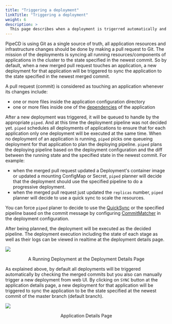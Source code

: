 ```yaml
---
title: "Triggering a deployment"
linkTitle: "Triggering a deployment"
weight: 6
description: >
  This page describes when a deployment is trigerred automatically and how to manually trigger a deployment.
---
```


PipeCD is using Git as a single source of truth, all application resources and infrastructure changes should be done by making a pull request to Git.
The mission of the deployments is syncing all running resources/components of applications in the cluster to the state specified in the newest commit.
So by default, when a new merged pull request touches an application, a new deployment for that application will be triggered to sync the application to the state specified in the newest merged commit.

A pull request (commit) is considered as touching an application whenever its changes include:
- one or more files inside the application configuration directory
- one or more files inside one of the [dependencies](http://localhost:1313/docs/user-guide/configuration-reference/#kubernetesdeploymentinput) of the application

After a new deployment was triggered, it will be queued to handle by the appropriate `piped`. And at this time the deployment pipeline was not decided yet.
`piped` schedules all deployments of applications to ensure that for each application only one deployment will be executed at the same time.
When no deployment of an application is running, `piped` picks one queueing deployment for that application to plan the deploying pipeline.
`piped` plans the deploying pipeline based on the deployment configuration and the diff between the running state and the specified state in the newest commit.
For example:

- when the merged pull request updated a Deployment's container image or updated a mounting ConfigMap or Secret, `piped` planner will decide that the deployment should use the specified pipeline to do a progressive deployment.
- when the merged pull request just updated the `replicas` number, `piped` planner will decide to use a quick sync to scale the resources.

You can force `piped` planer to decide to use the [QuickSync](docs/concepts/#quick-sync) or the specified pipeline based on the commit message by configuring [CommitMatcher](/docs/user-guide/configuration-reference/#commitmatcher) in the deployment configuration.

After being planned, the deployment will be executed as the decided pipeline. The deployment execution including the state of each stage as well as their logs can be viewed in realtime at the deployment details page.

![](/images/deployment-details.png)
<p style="text-align: center;">
A Running Deployment at the Deployment Details Page
</p>

As explained above, by default all deployments will be triggered automatically by checking the merged commits but you also can manually trigger a new deployment from web UI.
By clicking on `SYNC` button at the application details page, a new deployment for that application will be triggered to sync the application to be the state specified at the newest commit of the master branch (default branch).

![](/images/application-details.png)
<p style="text-align: center;">
Application Details Page
</p>

